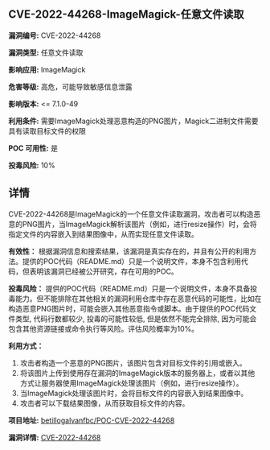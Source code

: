 ## CVE-2022-44268-ImageMagick-任意文件读取

**漏洞编号:** CVE-2022-44268

**漏洞类型:** 任意文件读取

**影响应用:** ImageMagick

**危害等级:** 高危，可能导致敏感信息泄露

**影响版本:** <= 7.1.0-49

**利用条件:** 需要ImageMagick处理恶意构造的PNG图片，Magick二进制文件需要具有读取目标文件的权限

**POC 可用性:** 是

**投毒风险:** 10%

## 详情

CVE-2022-44268是ImageMagick的一个任意文件读取漏洞，攻击者可以构造恶意的PNG图片，当ImageMagick解析该图片（例如，进行resize操作）时，会将指定文件的内容嵌入到结果图像中，从而实现任意文件读取。

**有效性：** 根据漏洞信息和搜索结果，该漏洞是真实存在的，并且有公开的利用方法。提供的POC代码（README.md）只是一个说明文件，本身不包含利用代码，但表明该漏洞已经被公开研究，存在可用的POC。

**投毒风险：** 提供的POC代码（README.md）只是一个说明文件，本身不具备投毒能力。但不能排除在其他相关的漏洞利用仓库中存在恶意代码的可能性，比如在构造恶意PNG图片时，可能会嵌入其他恶意指令或脚本。由于提供的POC代码文件类型, 代码行数都较少, 投毒的可能性较低, 但是依然不能完全排除, 因为可能会包含其他资源链接或命令执行等风险。评估风险概率为10%。

**利用方式：**
1.  攻击者构造一个恶意的PNG图片，该图片包含对目标文件的引用或嵌入。
2.  将该图片上传到使用存在漏洞的ImageMagick版本的服务器上，或者以其他方式让服务器使用ImageMagick处理该图片（例如，进行resize操作）。
3.  当ImageMagick处理该图片时，会将目标文件的内容嵌入到结果图像中。
4.  攻击者可以下载结果图像，从而获取目标文件的内容。

**项目地址:** [betillogalvanfbc/POC-CVE-2022-44268](https://github.com/betillogalvanfbc/POC-CVE-2022-44268)

**漏洞详情:** [CVE-2022-44268](https://nvd.nist.gov/vuln/detail/CVE-2022-44268)